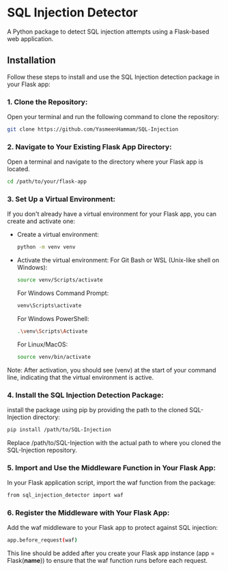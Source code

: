 # SQL Injection Detector

A Python package to detect SQL injection attempts using a Flask-based web application.

## Installation

Follow these steps to install and use the SQL Injection detection package in your Flask app:

### 1. Clone the Repository:

Open your terminal and run the following command to clone the repository:

```bash
git clone https://github.com/YasmeenHammam/SQL-Injection
```

### 2. Navigate to Your Existing Flask App Directory:

Open a terminal and navigate to the directory where your Flask app is located.

```bash
cd /path/to/your/flask-app
```

### 3. Set Up a Virtual Environment:

If you don't already have a virtual environment for your Flask app, you can create and activate one:

- Create a virtual environment:
  ```bash
  python -m venv venv
  ```
- Activate the virtual environment:
  For Git Bash or WSL (Unix-like shell on Windows):
  ```bash
  source venv/Scripts/activate
  ```

  For Windows Command Prompt:
  ```bash
  venv\Scripts\activate
  ```

  For Windows PowerShell:
  ```bash
  .\venv\Scripts\Activate
  ```

  For Linux/MacOS:
  ```bash
  source venv/bin/activate
  ```

Note: After activation, you should see (venv) at the start of your command line, indicating that the virtual environment is active.

### 4. Install the SQL Injection Detection Package:

install the package using pip by providing the path to the cloned SQL-Injection directory:

```bash
pip install /path/to/SQL-Injection
```

Replace /path/to/SQL-Injection with the actual path to where you cloned the SQL-Injection repository.

### 5. Import and Use the Middleware Function in Your Flask App:

In your Flask application script, import the waf function from the package:

```bash
from sql_injection_detector import waf
```

### 6. Register the Middleware with Your Flask App:

Add the waf middleware to your Flask app to protect against SQL injection:
```bash
app.before_request(waf)
```

This line should be added after you create your Flask app instance (app = Flask(**name**)) to ensure that the waf function runs before each request.
